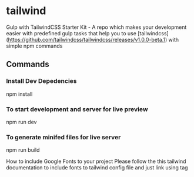 # tailwind

Gulp with TailwindCSS Starter Kit - A repo which makes your development easier with predefined gulp tasks that help you to use [tailwindcss] (https://github.com/tailwindcss/tailwindcss/releases/v1.0.0-beta.1) with simple npm commands

## Commands

### Install Dev Depedencies
 npm install
### To start development and server for live preview
 npm run dev
### To generate minifed files for live server
 npm run build 

How to include Google Fonts to your project
Please follow the this tailwind documentation to include fonts to tailwind config file and just link using <link> tag
